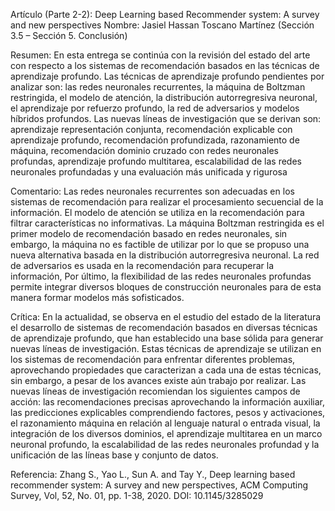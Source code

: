 Artículo (Parte 2-2): Deep Learning based Recommender system: A survey and new perspectives
Nombre: Jasiel Hassan Toscano Martínez (Sección 3.5 – Sección 5. Conclusión)

Resumen: En esta entrega se continúa con la revisión del estado del arte con respecto a los sistemas de recomendación basados 
en las técnicas de aprendizaje profundo. Las técnicas de aprendizaje profundo pendientes por analizar son: las redes neuronales 
recurrentes, la máquina de Boltzman restringida, el modelo de atención, la distribución autorregresiva neuronal, el aprendizaje 
por refuerzo profundo, la red de adversarios y modelos híbridos profundos. Las nuevas líneas de investigación que se derivan
son: aprendizaje representación conjunta, recomendación explicable con aprendizaje profundo, recomendación profundizada,
razonamiento de máquina, recomendación dominio cruzado con redes neuronales profundas, aprendizaje profundo multitarea,
escalabilidad de las redes neuronales profundadas y una evaluación más unificada y rigurosa

Comentario: Las redes neuronales recurrentes son adecuadas en los sistemas de recomendación para realizar el procesamiento
secuencial de la información. El modelo de atención se utiliza en la recomendación para filtrar características no informativas.
La máquina Boltzman restringida es el primer modelo de recomendación basado en redes neuronales, sin embargo, la máquina
no es factible de utilizar por lo que se propuso una nueva alternativa basada en la distribución autorregresiva neuronal. La red
de adversarios es usada en la recomendación para recuperar la información, Por último, la flexibilidad de las redes neuronales
profundas permite integrar diversos bloques de construcción neuronales para de esta manera formar modelos más sofisticados.

Crítica: En la actualidad, se observa en el estudio del estado de la literatura el desarrollo de sistemas de recomendación basados
en diversas técnicas de aprendizaje profundo, que han establecido una base sólida para generar nuevas líneas de investigación.
Estas técnicas de aprendizaje se utilizan en los sistemas de recomendación para enfrentar diferentes problemas, aprovechando
propiedades que caracterizan a cada una de estas técnicas, sin embargo, a pesar de los avances existe aún trabajo por realizar.
Las nuevas líneas de investigación recomiendan los siguientes campos de acción: las recomendaciones precisas aprovechando
la información auxiliar, las predicciones explicables comprendiendo factores, pesos y activaciones, el razonamiento máquina
en relación al lenguaje natural o entrada visual, la integración de los diversos dominios, el aprendizaje multitarea en un marco
neuronal profundo, la escalabilidad de las redes neuronales profundad y la unificación de las líneas base y conjunto de datos.

Referencia: Zhang S., Yao L., Sun A. and Tay Y., Deep learning based recommender system: A survey and new perspectives, ACM Computing Survey, Vol, 52, No. 01, pp. 1-38, 2020. DOI: 10.1145/3285029
